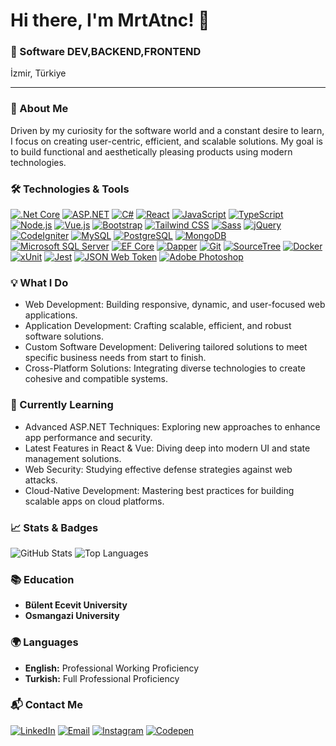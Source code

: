 # Hi there, I'm MrtAtnc! 👋

### 💼 Software DEV,BACKEND,FRONTEND
İzmir, Türkiye

---

### 🚀 About Me
Driven by my curiosity for the software world and a constant desire to learn, I focus on creating user-centric, efficient, and scalable solutions. My goal is to build functional and aesthetically pleasing products using modern technologies.

### 🛠️ Technologies & Tools

[![.Net Core](https://img.shields.io/badge/.Net%20Core-512BD4?logo=.net&logoColor=white)](https://docs.microsoft.com/en-us/aspnet/core/introduction-to-aspnet-core?view=aspnetcore-6.0)
[![ASP.NET](https://img.shields.io/badge/ASP.NET-512BD4?logo=.net&logoColor=white)](https://dotnet.microsoft.com/apps/aspnet)
[![C#](https://img.shields.io/badge/C%23-239120?logo=csharp&logoColor=white)](https://docs.microsoft.com/en-us/dotnet/csharp/)
[![React](https://img.shields.io/badge/React-61DAFB?logo=react&logoColor=white)](https://reactjs.org/)
[![JavaScript](https://img.shields.io/badge/JavaScript-F7DF1E?logo=javascript&logoColor=black)](https://www.javascript.com/)
[![TypeScript](https://img.shields.io/badge/TypeScript-007ACC?logo=typescript&logoColor=white)](https://www.typescriptlang.org/)
[![Node.js](https://img.shields.io/badge/Node.js-339933?logo=nodedotjs&logoColor=white)](https://nodejs.org/)
[![Vue.js](https://img.shields.io/badge/Vue.js-4FC08D?logo=vuedotjs&logoColor=white)](https://vuejs.org/)
[![Bootstrap](https://img.shields.io/badge/Bootstrap-563D7C?logo=bootstrap&logoColor=white)](https://getbootstrap.com/)
[![Tailwind CSS](https://img.shields.io/badge/Tailwind_CSS-38B2AC?logo=tailwind-css&logoColor=white)](https://tailwindcss.com/)
[![Sass](https://img.shields.io/badge/Sass-CC6699?logo=sass&logoColor=white)](https://sass-lang.com/)
[![jQuery](https://img.shields.io/badge/jQuery-0769AD?logo=jquery&logoColor=white)](https://jquery.com/)
[![CodeIgniter](https://img.shields.io/badge/CodeIgniter-EF4223?logo=codeigniter&logoColor=white)](https://codeigniter.com/)
[![MySQL](https://img.shields.io/badge/MySQL-4479A1?logo=mysql&logoColor=white)](https://www.mysql.com/)
[![PostgreSQL](https://img.shields.io/badge/PostgreSQL-336791?logo=postgresql&logoColor=white)](https://www.postgresql.org/)
[![MongoDB](https://img.shields.io/badge/MongoDB-4EA94B?logo=mongodb&logoColor=white)](https://www.mongodb.com/)
[![Microsoft SQL Server](https://img.shields.io/badge/Microsoft%20SQL%20Server-CC2927?logo=microsoft-sql-server&logoColor=white)](https://www.microsoft.com/en-us/sql-server)
[![EF Core](https://img.shields.io/badge/EF%20Core-512BD4?logo=dotnet&logoColor=white)](https://docs.microsoft.com/en-us/ef/core/)
[![Dapper](https://img.shields.io/badge/Dapper-512BD4?logo=dotnet&logoColor=white)](https://dapper-tutorial.net/)
[![Git](https://img.shields.io/badge/Git-F05032?logo=git&logoColor=white)](https://git-scm.com/)
[![SourceTree](https://img.shields.io/badge/SourceTree-0052CC?logo=sourcetree&logoColor=white)](https://www.sourcetreeapp.com/)
[![Docker](https://img.shields.io/badge/Docker-2496ED?logo=docker&logoColor=white)](https://www.docker.com/)
[![xUnit](https://img.shields.io/badge/xUnit-2E8B57?logo=xunit&logoColor=white)](https://xunit.net/)
[![Jest](https://img.shields.io/badge/Jest-C21325?logo=jest&logoColor=white)](https://jestjs.io/)
[![JSON Web Token](https://img.shields.io/badge/JSON%20Web%20Token-000000?logo=json-web-tokens&logoColor=white)](https://jwt.io/)
[![Adobe Photoshop](https://img.shields.io/badge/Adobe%20Photoshop-31A8FF?logo=adobe-photoshop&logoColor=white)](https://www.adobe.com/products/photoshop.html)


### 💡 What I Do
- Web Development: Building responsive, dynamic, and user-focused web applications.
- Application Development: Crafting scalable, efficient, and robust software solutions.
- Custom Software Development: Delivering tailored solutions to meet specific business needs from start to finish.
- Cross-Platform Solutions: Integrating diverse technologies to create cohesive and compatible systems.

### 🌱 Currently Learning
- Advanced ASP.NET Techniques: Exploring new approaches to enhance app performance and security.
- Latest Features in React & Vue: Diving deep into modern UI and state management solutions.
- Web Security: Studying effective defense strategies against web attacks.
- Cloud-Native Development: Mastering best practices for building scalable apps on cloud platforms.

### 📈 Stats & Badges
![GitHub Stats](https://github-readme-stats.vercel.app/api?username=mrtatnctr&show_icons=true&theme=radical)
![Top Languages](https://github-readme-stats.vercel.app/api/top-langs/?username=mrtatnctr&layout=compact&theme=radical)



### 📚 Education
- **Bülent Ecevit University**
- **Osmangazi University**

### 🌍 Languages
- **English:** Professional Working Proficiency
- **Turkish:** Full Professional Proficiency

### 📬 Contact Me
[![LinkedIn](https://img.shields.io/badge/LinkedIn-0077B5?logo=linkedin&logoColor=white)](https://www.linkedin.com/in/mrtatnc/)
[![Email](https://img.shields.io/badge/Email-D14836?logo=gmail&logoColor=white)](mailto:mrtatnc@hotmail.com)
[![Instagram](https://img.shields.io/badge/Instagram-E4405F?logo=instagram&logoColor=white)](https://www.instagram.com/mrtatnc)
[![Codepen](https://img.shields.io/badge/CodePen-open-blue?logo=codepen)](https://codepen.io/MrtAtnc)
